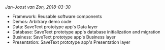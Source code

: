 _Jan-Joost van Zon, 2018-03-30_

* Framework: Reusable software components
* Demos: Arbitrary demo code
* Data: SaveText prototype app's Data layer
* Database: SaveText prototype app's database initialization and migration
* Business: SaveText prototype app's Business layer
* Presentation: SaveText prototype app's Presentation layer